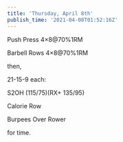 ```yaml
---
title: 'Thursday, April 8th'
publish_time: '2021-04-08T01:52:16Z'
---
```


Push Press 4×8\@70%1RM

Barbell Rows 4×8\@70%1RM

then,

21-15-9 each:

S2OH (115/75)(RX+ 135/95)

Calorie Row

Burpees Over Rower

for time.
